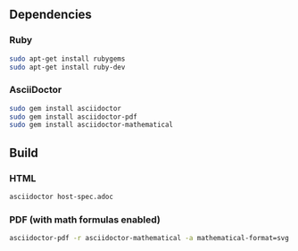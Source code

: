 ## Dependencies

### Ruby

```bash
sudo apt-get install rubygems
sudo apt-get install ruby-dev
```

### AsciiDoctor

```bash
sudo gem install asciidoctor
sudo gem install asciidoctor-pdf
sudo gem install asciidoctor-mathematical
```

## Build

### HTML

```bash
asciidoctor host-spec.adoc
```

### PDF (with math formulas enabled)

```bash
asciidoctor-pdf -r asciidoctor-mathematical -a mathematical-format=svg host-spec.adoc
````
